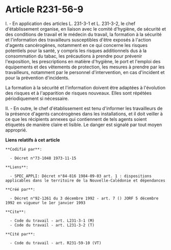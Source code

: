 # Article R231-56-9

I. - En application des articles L. 231-3-1 et L. 231-3-2, le chef d'établissement organise, en liaison avec le comité
d'hygiène, de sécurité et des conditions de travail et le médecin du travail, la formation à la sécurité et l'information des
travailleurs susceptibles d'être exposés à l'action d'agents cancérogènes, notamment en ce qui concerne les risques
potentiels pour la santé, y compris les risques additionnels dus à la consommation du tabac, les précautions à prendre pour
prévenir l'exposition, les prescriptions en matière d'hygiène, le port et l'emploi des équipements et des vêtements de
protection, les mesures à prendre par les travailleurs, notamment par le personnel d'intervention, en cas d'incident et pour
la prévention d'incidents.

La formation à la sécurité et l'information doivent être adaptées à l'évolution des risques et à l'apparition de risques
nouveaux. Elles sont répétées périodiquement si nécessaire.

II. - En outre, le chef d'établissement est tenu d'informer les travailleurs de la présence d'agents cancérogènes dans les
installations, et il doit veiller à ce que les récipients annexes qui contiennent de tels agents soient étiquetés de manière
claire et lisible. Le danger est signalé par tout moyen approprié.

**Liens relatifs à cet article**

	**Codifié par**:

	  - Décret n°73-1048 1973-11-15

	**Liens**:

	  - SPEC_APPLI: Décret n°84-816 1984-09-03 art. 1 : dispositions applicables dans le territoire de la Nouvelle-Calédonie et dépendances

	**Créé par**:

	  - Décret n°92-1261 du 3 décembre 1992 - art. 7 () JORF 5 décembre 1992 en vigueur le 1er janvier 1993

	**Cite**:

	  - Code du travail - art. L231-3-1 (M)
	  - Code du travail - art. L231-3-2 (T)

	**Cité par**:

	  - Code du travail - art. R231-59-10 (VT)
